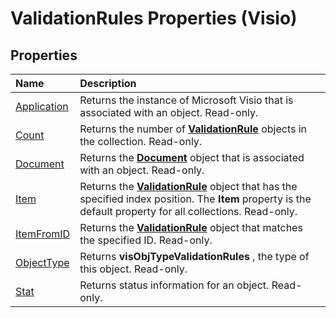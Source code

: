 
# ValidationRules Properties (Visio)

## Properties



|**Name**|**Description**|
|:-----|:-----|
|[Application](6a4b4512-e9f5-1357-2494-3a6df35d12a1.md)|Returns the instance of Microsoft Visio that is associated with an object. Read-only.|
|[Count](f4e2dc01-0aed-697e-0886-5b5aa3e0b4e9.md)|Returns the number of  **[ValidationRule](c9efb9b4-10b0-b6aa-cc78-2a01fd3e8357.md)** objects in the collection. Read-only.|
|[Document](cb75bba6-ff75-91fb-0993-7692b9d65f0d.md)|Returns the  **[Document](21640062-13a2-a2b2-7c61-7e707671207c.md)** object that is associated with an object. Read-only.|
|[Item](4133f9ba-ca20-104a-5a30-7de37b978706.md)|Returns the  **[ValidationRule](c9efb9b4-10b0-b6aa-cc78-2a01fd3e8357.md)** object that has the specified index position. The **Item** property is the default property for all collections. Read-only.|
|[ItemFromID](ad4ee749-385d-4e08-de81-202e46ffda8f.md)|Returns the  **[ValidationRule](c9efb9b4-10b0-b6aa-cc78-2a01fd3e8357.md)** object that matches the specified ID. Read-only.|
|[ObjectType](e6f7ce1d-cdba-ffe8-3036-49c1cf6635d7.md)|Returns  **visObjTypeValidationRules** , the type of this object. Read-only.|
|[Stat](7b8a8c2a-955b-1245-8d02-b03987461b4f.md)|Returns status information for an object. Read-only.|
